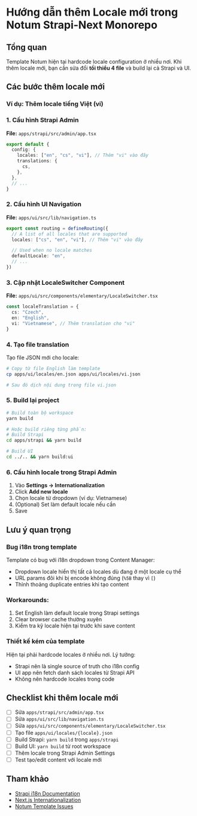 # Hướng dẫn thêm Locale mới trong Notum Strapi-Next Monorepo

## Tổng quan

Template Notum hiện tại hardcode locale configuration ở nhiều nơi. Khi thêm locale mới, bạn cần sửa đổi **tối thiểu 4 file** và build lại cả Strapi và UI.

## Các bước thêm locale mới

### Ví dụ: Thêm locale tiếng Việt (vi)

### 1. Cấu hình Strapi Admin

**File:** `apps/strapi/src/admin/app.tsx`

```typescript
export default {
  config: {
    locales: ["en", "cs", "vi"], // Thêm "vi" vào đây
    translations: {
      cs,
    },
  },
  // ...
}
```

### 2. Cấu hình UI Navigation

**File:** `apps/ui/src/lib/navigation.ts`

```typescript
export const routing = defineRouting({
  // A list of all locales that are supported
  locales: ["cs", "en", "vi"], // Thêm "vi" vào đây

  // Used when no locale matches
  defaultLocale: "en",
  // ...
})
```

### 3. Cập nhật LocaleSwitcher Component

**File:** `apps/ui/src/components/elementary/LocaleSwitcher.tsx`

```typescript
const localeTranslation = {
  cs: "Czech",
  en: "English",
  vi: "Vietnamese", // Thêm translation cho "vi"
}
```

### 4. Tạo file translation

Tạo file JSON mới cho locale:

```bash
# Copy từ file English làm template
cp apps/ui/locales/en.json apps/ui/locales/vi.json

# Sau đó dịch nội dung trong file vi.json
```

### 5. Build lại project

```bash
# Build toàn bộ workspace
yarn build

# Hoặc build riêng từng phần:
# Build Strapi
cd apps/strapi && yarn build

# Build UI
cd ../.. && yarn build:ui
```

### 6. Cấu hình locale trong Strapi Admin

1. Vào **Settings → Internationalization**
2. Click **Add new locale**
3. Chọn locale từ dropdown (ví dụ: Vietnamese)
4. (Optional) Set làm default locale nếu cần
5. Save

## Lưu ý quan trọng

### Bug i18n trong template

Template có bug với i18n dropdown trong Content Manager:

- Dropdown locale hiển thị tất cả locales dù đang ở một locale cụ thể
- URL params đôi khi bị encode không đúng (`%5B` thay vì `[`)
- Thỉnh thoảng duplicate entries khi tạo content

### Workarounds:

1. Set English làm default locale trong Strapi settings
2. Clear browser cache thường xuyên
3. Kiểm tra kỹ locale hiện tại trước khi save content

### Thiết kế kém của template

Hiện tại phải hardcode locales ở nhiều nơi. Lý tưởng:

- Strapi nên là single source of truth cho i18n config
- UI app nên fetch danh sách locales từ Strapi API
- Không nên hardcode locales trong code

## Checklist khi thêm locale mới

- [ ] Sửa `apps/strapi/src/admin/app.tsx`
- [ ] Sửa `apps/ui/src/lib/navigation.ts`
- [ ] Sửa `apps/ui/src/components/elementary/LocaleSwitcher.tsx`
- [ ] Tạo file `apps/ui/locales/{locale}.json`
- [ ] Build Strapi: `yarn build` trong `apps/strapi`
- [ ] Build UI: `yarn build` từ root workspace
- [ ] Thêm locale trong Strapi Admin Settings
- [ ] Test tạo/edit content với locale mới

## Tham khảo

- [Strapi i18n Documentation](https://docs.strapi.io/dev-docs/plugins/i18n)
- [Next.js Internationalization](https://nextjs.org/docs/app/building-your-application/routing/internationalization)
- [Notum Template Issues](https://github.com/notum-cz/strapi-next-monorepo-starter/issues)
